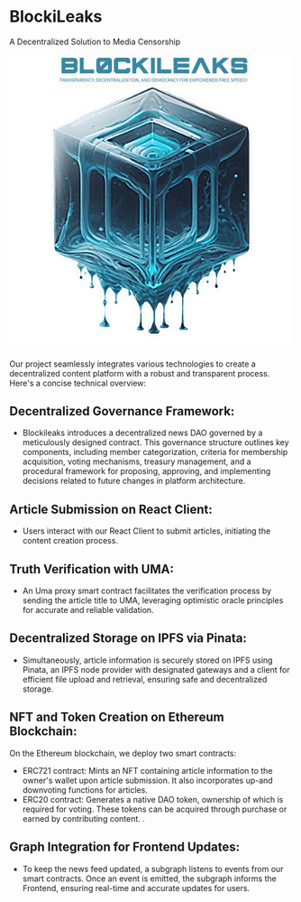 # BlockiLeaks
A Decentralized Solution to Media Censorship

<img src="https://github.com/zoefleischer/BlockiLeaks/blob/main/LOGO..jpg">

Our project seamlessly integrates various technologies to create a decentralized content platform with a robust and transparent process. Here's a concise technical overview:


## Decentralized Governance Framework:

* Blockileaks introduces a decentralized news DAO governed by a meticulously designed contract. This governance structure outlines key components, including member categorization, criteria for membership acquisition, voting mechanisms, treasury management, and a procedural framework for proposing, approving, and implementing decisions related to future changes in platform architecture.


## Article Submission on React Client:
* Users interact with our React Client to submit articles, initiating the content creation process.

## Truth Verification with UMA:
* An Uma proxy smart contract facilitates the verification process by sending the article title to UMA, leveraging optimistic oracle principles for accurate and reliable validation.

## Decentralized Storage on IPFS via Pinata:
* Simultaneously, article information is securely stored on IPFS using Pinata, an IPFS node provider with designated gateways and a client for efficient file upload and retrieval, ensuring safe and decentralized storage.

## NFT and Token Creation on Ethereum Blockchain:
On the Ethereum blockchain, we deploy two smart contracts:
* ERC721 contract: Mints an NFT containing article information to the owner's wallet upon article submission. It also incorporates up-and downvoting functions for articles.
* ERC20 contract: Generates a native DAO token, ownership of which is required for voting. These tokens can be acquired through purchase or earned by contributing content.
.
## Graph Integration for Frontend Updates:
* To keep the news feed updated, a subgraph listens to events from our smart contracts. Once an event is emitted, the subgraph informs the Frontend, ensuring real-time and accurate updates for users.
